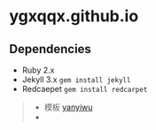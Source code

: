 # ygxqqx.github.io

## Dependencies

+ Ruby 2.x
+ Jekyll 3.x `gem install jekyll`
+ Redcaepet `gem install redcarpet` 

> - 模板 [yanyiwu]
> - 



[yanyiwu]:https://github.com/yanyiwu
